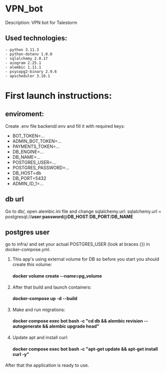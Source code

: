 # VPN_bot


Description: VPN bot for Talestorm


Used technologies:
-
    - python 3.11.3
    - python-dotenv 1.0.0
    - sqlalchemy 2.0.17
    - aiogram 2.25.1
    - alembic 1.11.1
    - psycopg2-binary 2.9.6
    - apscheduler 3.10.1

# First launch instructions:

## enviroment:
Create .env file backend/.env and fill it with required keys:
- BOT_TOKEN=...
- ADMIN_BOT_TOKEN=...
- PAYMENTS_TOKEN=...
- DB_ENGINE=...
- DB_NAME=...
- POSTGRES_USER=...
- POSTGRES_PASSWORD=...
- DB_HOST=db
- DB_PORT=5432
- ADMIN_ID_1=...

## db url
Go to db/, open alembic.ini file and change sqlalchemy.url:
sqlalchemy.url = postgresql://**user**:**password**@**DB_HOST**:**DB_PORT**/**DB_NAME**

## postgres user
go to infra/ and set your actual POSTGRES_USER (look at braces {}) in docker-compose.yml.

1. This app's using external volume for DB so before you start you should create this volume:
    #### docker volume create --name=pg_volume
2. After that build and launch containers:
    #### docker-compose up -d --build
3. Make and run migrations:
    #### docker compose exec bot bash -c "cd db && alembic revision --autogenerate && alembic upgrade head"
4. Update apt and install curl:
    #### docker compose exec bot bash -c "apt-get update && apt-get install curl -y"
After that the application is ready to use.